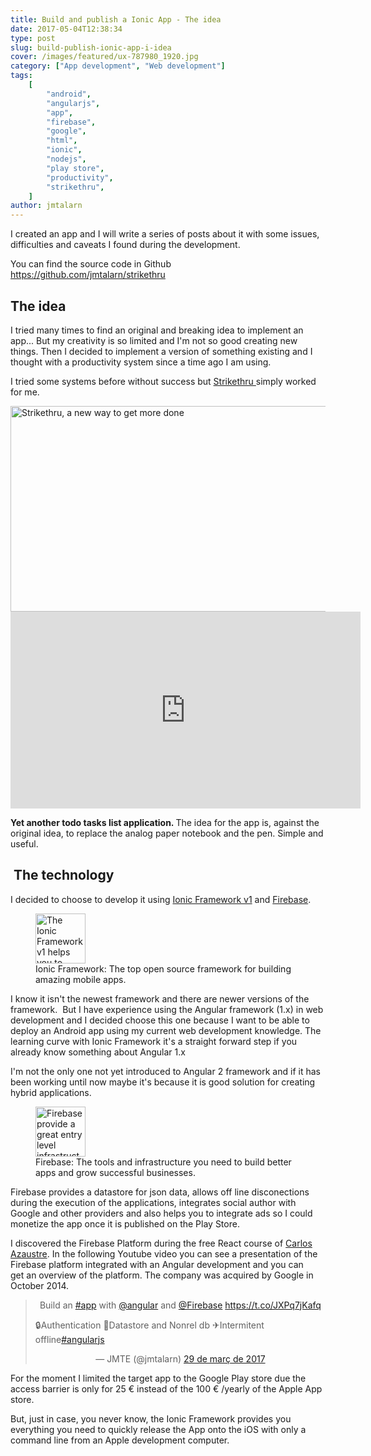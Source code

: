 ```yaml
---
title: Build and publish a Ionic App - The idea
date: 2017-05-04T12:38:34
type: post
slug: build-publish-ionic-app-i-idea
cover: /images/featured/ux-787980_1920.jpg
category: ["App development", "Web development"]
tags:
    [
        "android",
        "angularjs",
        "app",
        "firebase",
        "google",
        "html",
        "ionic",
        "nodejs",
        "play store",
        "productivity",
        "strikethru",
    ]
author: jmtalarn
---
```


I created an app and I will write a series of posts about it with some issues, difficulties and caveats I found during the development.

You can find the source code in Github <a href="https://github.com/jmtalarn/strikethru" target="\_blank">https://github.com/jmtalarn/strikethru</a>

<!--more-->

<h2>The idea</h2>
I tried many times to find an original and breaking idea to implement an app... But my creativity is so limited and I'm not so good creating new things. Then I decided to implement a version of something existing and I thought with a productivity system since a time ago I am using.

I tried some systems before without success but <a href="http://striketh.ru/">Strikethru </a>simply worked for me.

<img src="../images/2017-04-27-09_59_06-Strikethru.png" alt="Strikethru, a new way to get more done" width="786" height="329" />

<iframe src="https://www.youtube.com/embed/T4M8JfArx6I?rel=0" width="560" height="315" frameborder="0" allowfullscreen="allowfullscreen"></iframe>

<strong>Yet another todo tasks list application. </strong>The idea for the app is, against the original idea, to replace the analog paper notebook and the pen. Simple and useful.

<h2 id="technology"> The technology</h2>

I decided to choose to develop it using <a href="https://ionicframework.com/">Ionic Framework v1</a> and <a href="https://firebase.google.com/">Firebase</a>.

<figure><img src="../images/1200px-Ionic_Logo.svg.png" style="height: 5rem; width:auto" alt="The Ionic Framework v1 helps you to create hybrid mobile apps" /> <figcaption>Ionic Framework: The top open source framework for building amazing mobile apps.</figcaption></figure>

I know it isn't the newest framework and there are newer versions of the framework.  But I have experience using the Angular framework (1.x) in web development and I decided choose this one because I want to be able to deploy an Android app using my current web development knowledge. The learning curve with Ionic Framework it's a straight forward step if you already know something about Angular 1.x

I'm not the only one not yet introduced to Angular 2 framework and if it has been working until now maybe it's because it is good solution for creating hybrid applications.

<figure><img src="../images/image00.png" style="height: 5rem; width:auto" alt="Firebase provide a great entry level infrastructure to provide a greatful backend to your apps."/>
<figcaption> Firebase: The tools and infrastructure you need to build better apps and grow successful businesses.</figcaption></figure>

Firebase provides a datastore for json data, allows off line disconections during the execution of the applications, integrates social author with Google and other providers and also helps you to integrate ads so I could monetize the app once it is published on the Play Store.

I discovered the Firebase Platform during the free React course of <a href="http://carlosazaustre.es/blog">Carlos Azaustre</a>. In the following Youtube video you can see a presentation of the Firebase platform integrated with an Angular development and you can get an overview of the platform. The company was acquired by Google in October 2014.

<blockquote class="twitter-tweet" data-lang="ca">
<p dir="ltr" lang="en" style="text-align: center;">Build an <a href="https://twitter.com/hashtag/app?src=hash">#app</a> with <a href="https://twitter.com/angular">@angular</a> and <a href="https://twitter.com/Firebase">@Firebase</a> <a href="https://t.co/JXPq7jKafq">https://t.co/JXPq7jKafq</a>

🔒Authentication
💾Datastore and Nonrel db
✈Intermitent offline<a href="https://twitter.com/hashtag/angularjs?src=hash">#angularjs</a></p>

<p style="text-align: center;">— JMTE (@jmtalarn) <a href="https://twitter.com/jmtalarn/status/847149153000050688">29 de març de 2017</a>
</p>
</blockquote>

For the moment I limited the target app to the Google Play store due the access barrier is only for 25 € instead of the 100 € /yearly of the Apple App store.

But, just in case, you never know, the Ionic Framework provides you everything you need to quickly release the App onto the iOS with only a command line from an Apple development computer.
